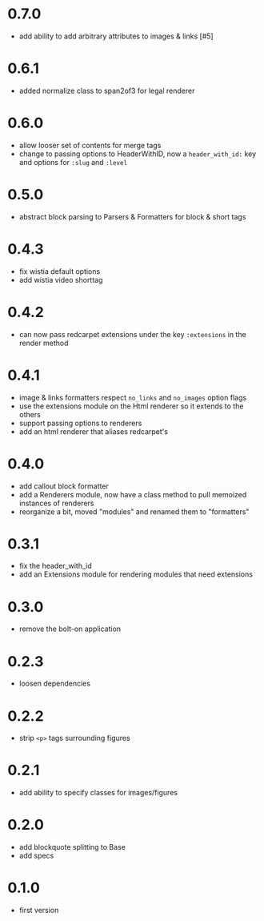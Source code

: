 # 0.7.0
- add ability to add arbitrary attributes to images & links [#5]

# 0.6.1
- added normalize class to span2of3 for legal renderer

# 0.6.0
- allow looser set of contents for merge tags
- change to passing options to HeaderWithID, now a `header_with_id:` key and options for `:slug` and `:level`

# 0.5.0
- abstract block parsing to Parsers & Formatters for block & short tags

# 0.4.3
- fix wistia default options
- add wistia video shorttag

# 0.4.2
- can now pass redcarpet extensions under the key `:extensions` in the render method

# 0.4.1
- image & links formatters respect `no_links` and `no_images` option flags
- use the extensions module on the Html renderer so it extends to the others
- support passing options to renderers
- add an html renderer that aliases redcarpet's

# 0.4.0
- add callout block formatter
- add a Renderers module, now have a class method to pull memoized instances of renderers
- reorganize a bit, moved "modules" and renamed them to "formatters"

# 0.3.1
- fix the header_with_id
- add an Extensions module for rendering modules that need extensions

# 0.3.0
- remove the bolt-on application

# 0.2.3
- loosen dependencies

# 0.2.2
- strip `<p>` tags surrounding figures

# 0.2.1
- add ability to specify classes for images/figures

# 0.2.0
- add blockquote splitting to Base
- add specs

# 0.1.0
- first version